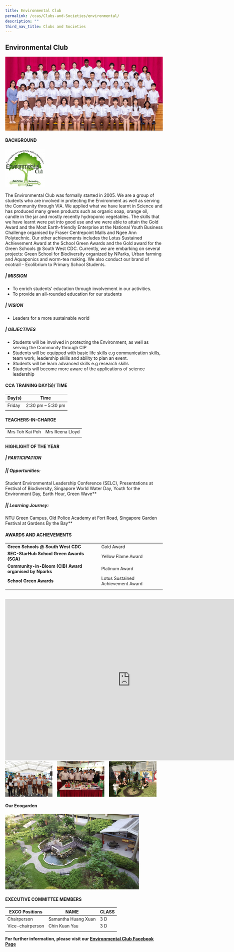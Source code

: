 ```yaml
---
title: Environmental Club
permalink: /ccas/Clubs-and-Societies/environmental/
description: ""
third_nav_title: Clubs and Societies
---
```

## **Environmental Club**

![](/images/CCA%20Page/Group%20Photo/environmental%20club%20_formal.jpg)

#### BACKGROUND

<img src="/images/club_logo (200 x 195).jpg" style="width:25%">

The Environmental Club was formally started in 2005. We are a group of students who are involved in protecting the Environment as well as serving the Community through VIA. We applied what we have learnt in Science and has produced many green products such as organic soap, orange oil, candle in the jar and mostly recently hydroponic vegetables. The skills that we have learnt were put into good use and we were able to attain the Gold Award and the Most Earth-friendly Enterprise at the National Youth Business Challenge organised by Fraser Centrepoint Malls and Ngee Ann Polytechnic. Our other achievements includes the Lotus Sustained Achievement Award at the School Green Awards and the Gold award for the Green Schools @ South West CDC. Currently, we are embarking on several projects: Green School for Biodiversity organized by NParks, Urban farming and Aquaponics and worm-tea making. We also conduct our brand of ecotrail – Ecolibrium to Primary School Students.

##### | **MISSION**

 *   To enrich students’ education through involvement in our activities.
 *   To provide an all-rounded education for our students

##### | **VISION**

 *   Leaders for a more sustainable world

##### | **OBJECTIVES**

 *   Students will be involved in protecting the Environment, as well as serving the Community through CIP
 *   Students will be equipped with basic life skills e.g communication skills, team work, leadership skills and ability to plan an event.
 *   Students will be learn advanced skills e.g research skills
 *   Students will become more aware of the applications of science leadership
 
#### CCA TRAINING DAY(S)/ TIME

|Day(s)   |  Time |
|---|---|
| Friday |  2:30 pm – 5:30 pm |
|   |   |

#### TEACHERS-IN-CHARGE
| | |
| --- | --- |
|Mrs Toh Kai Poh  | Mrs Reena Lloyd |
| | |

#### HIGHLIGHT OF THE YEAR

##### | **PARTICIPATION**

##### **||** Opportunities:
Student Environmental Leadership Conference (SELC), Presentations at Festival of Biodiversity, Singapore World Water Day, Youth for the Environment Day, Earth Hour, Green Wave**  

##### **||** Learning Journey:
NTU Green Campus, Old Police Academy at Fort Road, Singapore Garden Festival at Gardens By the Bay**

#### AWARDS AND ACHIEVEMENTS
|   |   |
|---|---|
| **Green Schools @ South West CDC**  | Gold Award  |
|  **SEC-StarHub School Green Awards (SGA)** | Yellow Flame Award  |
| **Community-in-Bloom (CIB) Award organised by Nparks** | Platinum Award  |
| **School Green Awards**  | Lotus Sustained Achievement Award  |
|   |   |

<br>
<iframe width="800" height="515" src="https://www.youtube.com/embed/rV2fPgIim0o" title="ECV Year  2020" frameborder="0" allow="accelerometer; autoplay; clipboard-write; encrypted-media; gyroscope; picture-in-picture" allowfullscreen=""></iframe>

<img src="/images/en1.jpg" style="width:30%;margin-right:15px;" align="left">
<img src="/images/en2.jpg" style="width:30%;margin-right:15px;" align="left">
<img src="/images/en3.jpg" style="width:30%;margin-right:15px;" align="left">
<br clear="left">

#### Our Ecogarden

<img src="/images/20160505_082827-1024x576.jpg" style="width:85%">



#### EXECUTIVE COMMITTEE MEMBERS

| EXCO Positions  | NAME  | CLASS  |
|---|---|---|
| Chairperson  |  Samantha Huang Xuan | 3 D  |
| Vice-chairperson  | Chin Kuan Yau  | 3 D  |
|   |   |   |

**For further information, please visit our&nbsp;[Environmental Club Facebook Page](http://www.facebook.com/pages/LIGERS-Environmental-Club-Bukit-View-Sec-School/327352081861)**